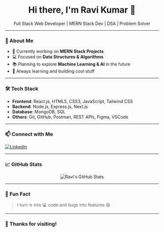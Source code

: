 <h1 align="center">Hi there, I'm Ravi Kumar 👋</h1>

<p align="center">
  Full Stack Web Developer | MERN Stack Dev | DSA | Problem Solver
</p>

---

### 🚀 About Me

- 🔭 Currently working on **MERN Stack Projects**
- 💻 Focused on **Data Structures & Algorithms**
- 📚 Planning to explore **Machine Learning & AI** in the future
- 🌱 Always learning and building cool stuff

---

### 🛠️ Tech Stack

- **Frontend**: React.js, HTML5, CSS3, JavaScript, Tailwind CSS
- **Backend**: Node.js, Express.js, Next.js
- **Database**: MongoDB, SQL
- **Others**: Git, GitHub, Postman, REST APIs, Figma, VSCode

---

### 📫 Connect with Me

[![LinkedIn](https://img.shields.io/badge/LinkedIn-blue?logo=linkedin)](https://www.linkedin.com/in/ravichhawania)

---

### 📈 GitHub Stats

<p align="center">
  <img src="https://github-readme-stats.vercel.app/api?username=ravichhawania&show_icons=true&theme=radical" alt="Ravi's GitHub Stats" />
</p>

---

### 🧠 Fun Fact
> I turn ☕ into 💻 code and bugs into features 😄

---

### 🙌 Thanks for visiting!
